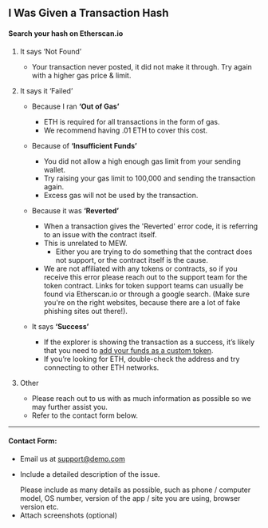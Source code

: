 ## I Was Given a Transaction Hash

#### Search your hash on Etherscan.io

1. It says ‘Not Found’

   - Your transaction never posted, it did not make it through.
     Try again with a higher gas price & limit.

2. It says it ‘Failed’

   - Because I ran **‘Out of Gas’**
     - ETH is required for all transactions in the form of gas. 
     - We recommend having .01 ETH to cover this cost. 

   - Because of **‘Insufficient Funds’**
     - You did not allow a high enough gas limit from your sending wallet. 
     - Try raising your gas limit to 100,000 and sending the transaction again. 
     - Excess gas will not be used by the transaction.

   - Because it was **‘Reverted’**
     - When a transaction gives the 'Reverted' error code, it is referring to an issue with the contract itself. 
     - This is unrelated to MEW. 
       - Either you are trying to do something that the contract does not support, or the contract itself is the cause. 
     - We are not affiliated with any tokens or contracts, so if you receive this error please reach out to the support team for the token contract. Links for token support teams can usually be found via Etherscan.io or through a google search. (Make sure you're on the right websites, because there are a lot of fake phishing sites out there!).

   - It says **‘Success’**
     - If the explorer is showing the transaction as a success, it’s likely that you need to [add your funds as a custom token](https://kb.myetherwallet.com/en/tokens/how-to-add-custom-token/). 
     - If you’re looking for ETH, double-check the address and try connecting to other ETH networks.

3. Other

   - Please reach out to us with as much information as possible so we may further assist you. 
   - Refer to the contact form below.

* * *

#### Contact Form:

- Email us at support@demo.com
- <p>Include a detailed description of the issue.</p>
  <note>Please include as many details as possible, such as phone / computer model, OS number, version of the app / site you are using, browser version etc.</note>
- Attach screenshots (optional)
